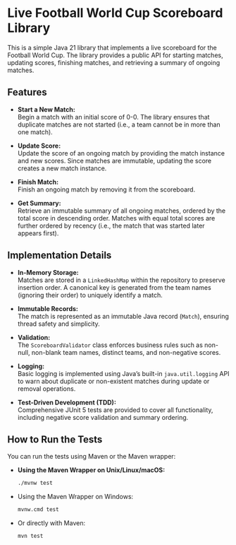 # Live Football World Cup Scoreboard Library

This is a simple Java 21 library that implements a live scoreboard for the Football World Cup. The library provides a public API for starting matches, updating scores, finishing matches, and retrieving a summary of ongoing matches.

## Features

- **Start a New Match:**  
  Begin a match with an initial score of 0-0. The library ensures that duplicate matches are not started (i.e., a team cannot be in more than one match).

- **Update Score:**  
  Update the score of an ongoing match by providing the match instance and new scores. Since matches are immutable, updating the score creates a new match instance.

- **Finish Match:**  
  Finish an ongoing match by removing it from the scoreboard.

- **Get Summary:**  
  Retrieve an immutable summary of all ongoing matches, ordered by the total score in descending order. Matches with equal total scores are further ordered by recency (i.e., the match that was started later appears first).

## Implementation Details

- **In-Memory Storage:**  
  Matches are stored in a `LinkedHashMap` within the repository to preserve insertion order. A canonical key is generated from the team names (ignoring their order) to uniquely identify a match.

- **Immutable Records:**  
  The match is represented as an immutable Java record (`Match`), ensuring thread safety and simplicity.

- **Validation:**  
  The `ScoreboardValidator` class enforces business rules such as non-null, non-blank team names, distinct teams, and non-negative scores.

- **Logging:**  
  Basic logging is implemented using Java’s built-in `java.util.logging` API to warn about duplicate or non-existent matches during update or removal operations.

- **Test-Driven Development (TDD):**  
  Comprehensive JUnit 5 tests are provided to cover all functionality, including negative score validation and summary ordering.

## How to Run the Tests

You can run the tests using Maven or the Maven wrapper:

- **Using the Maven Wrapper on Unix/Linux/macOS:**
  ```bash
  ./mvnw test
- Using the Maven Wrapper on Windows:
  ```bash
  mvnw.cmd test
- Or directly with Maven:
  ```bash
  mvn test